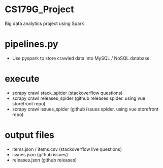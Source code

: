 # CS179G_Project
Big data analytics project using Spark

# pipelines.py 
- Use pyspark to store crawled data into MySQL / NoSQL database.

# execute 
- scrapy crawl stack_spider (stackoverflow questions)
- scrapy crawl releases_spider (github releases spider. using vue storefront repo)
- scrapy crawl issues_spider (github issues spider. using vue storefront repo) 

# output files
- items.json / items.csv (stackoverflow live questions)
- issues.json (github issues)
- releases.json (github releases)
